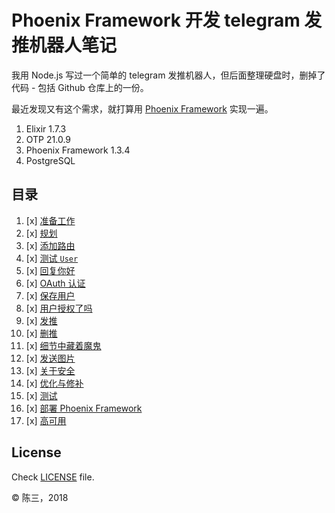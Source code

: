 # Phoenix Framework 开发 telegram 发推机器人笔记

我用 Node.js 写过一个简单的 telegram 发推机器人，但后面整理硬盘时，删掉了代码 - 包括 Github 仓库上的一份。

最近发现又有这个需求，就打算用 [Phoenix Framework](https://github.com/phoenixframework/phoenix) 实现一遍。

1. Elixir 1.7.3
2. OTP 21.0.9
3. Phoenix Framework 1.3.4
4. PostgreSQL

## 目录

1. [x] [准备工作](notes/ready-go.md)
2. [x] [规划](notes/plan.md)
3. [x] [添加路由](notes/add-routes.md)
4. [x] [测试 `User`](notes/user-test.md)
5. [x] [回复你好](notes/reply.md)
6. [x] [OAuth 认证](notes/twitter-oauth.md)
7. [x] [保存用户](notes/save-user.md)
8. [x] [用户授权了吗](notes/who-is-that.md)
9. [x] [发推](notes/send-tweet.md)
10. [x] [删推](notes/delete-tweet.md)
11. [x] [细节中藏着魔鬼](notes/demon-in-details.md)
12. [x] [发送图片](notes/tweet-photo.md)
13. [x] [关于安全](notes/security.md)
14. [x] [优化与修补](notes/optimize-and-fix.md)
15. [x] [测试](notes/more-tests.md)
16. [x] [部署 Phoenix Framework](notes/deploy.md)
17. [x] [高可用](notes/high-availability.md)

## License

Check [LICENSE](https://github.com/chenxsan/telegram-bot-for-twitter/blob/master/LICENSE) file.

&copy; 陈三，2018
